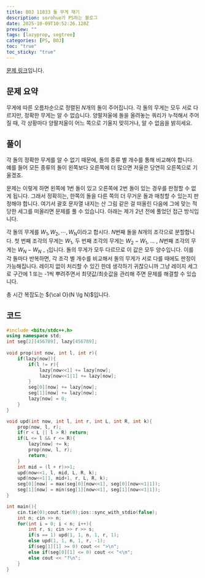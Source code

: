 ```yaml
---
title: BOJ 11833 돌 무게 재기
description: sorohue가 PS하는 블로그
date: 2025-10-09T10:52:26.128Z
preview: ""
tags: [lazyprop, segtree]
categories: [PS, BOJ]
toc: "true"
toc_sticky: "true"
---
```


[문제 링크](https://www.acmicpc.net/problem/11833)입니다.

## 문제 요약

무게에 따른 오름차순으로 정렬된 $N$개의 돌이 주어집니다. 각 돌의 무게는 모두 서로 다르지만, 정확한 무게는 알 수 없습니다. 양팔저울에 돌을 올려놓는 쿼리가 누적해서 주어질 때, 각 상황마다 양팔저울이 어느 쪽으로 기울지 맞히거나, 알 수 없음을 밝히세요.

## 풀이

각 돌의 정확한 무게를 알 수 없기 때문에, 돌의 종류 별 개수를 통해 비교해야 합니다. 예를 들어 모든 종류의 돌이 왼쪽보다 오른쪽에 더 많으면 저울은 당연히 오른쪽으로 기울겠죠.

문제는 이렇게 하면 왼쪽에 1번 돌이 있고 오른쪽에 2번 돌이 있는 경우를 판정할 수 없게 됩니다. 그래서 정확히는, 한쪽의 돌을 다른 쪽의 더 무거운 돌과 매칭할 수 있는지 판정해야 합니다. 여기서 괄호 문자열 내지는 산 그림 같은 걸 떠올린 다음에 그에 맞는 적당한 세그를 떠올리면 문제를 풀 수 있습니다. 아래는 제가 2년 전에 풀었던 접근 방식입니다.

각 돌의 무게를 $W_1 , W_2 , \cdots , W_N$이라고 합시다. $N$번째 돌을 $N$개의 조각으로 분할합니다. 첫 번째 조각의 무게는 $W_1$, 두 번째 조각의 무게는 $W_2 - W_1$, ... , $N$번째 조각의 무게는 $W_N - W_{N-1}$입니다. 돌의 무게가 모두 다르므로 이 값은 모두 양수입니다. 이를 각 돌마다 반복하면, 각 조각 별 개수를 비교해서 돌의 무게가 서로 다를 때에도 판정이 가능해집니다. 레이지 없이 처리할 수 있긴 한데 생각하기 귀찮으니까 그냥 레이지 세그로 구간에 1 또는 -1씩 뿌려주면서 최댓값/최솟값을 관리해 주면 문제를 해결할 수 있습니다.

총 시간 복잡도는 ${\cal O}(N \lg N)$입니다.

## 코드

```cpp
#include <bits/stdc++.h>
using namespace std;
int seg[2][456789], lazy[456789];
 
void prop(int now, int l, int r){
    if(lazy[now]){
        if(l != r){
            lazy[now<<1] += lazy[now];
            lazy[now<<1|1] += lazy[now];
        }
        seg[0][now] += lazy[now];
        seg[1][now] += lazy[now];
        lazy[now] = 0;
    }
}

void upd(int now, int l, int r, int L, int R, int k){
    prop(now, l, r);
    if(r < L || l > R) return;
    if(L <= l && r <= R){
        lazy[now] += k;
        prop(now, l, r);
        return;
    }
    int mid = (l + r)>>1;
    upd(now<<1, l, mid, L, R, k);
    upd(now<<1|1, mid+1, r, L, R, k);
    seg[0][now] = max(seg[0][now<<1], seg[0][now<<1|1]);
    seg[1][now] = min(seg[1][now<<1], seg[1][now<<1|1]);
}

int main(){
    cin.tie(0);cout.tie(0);ios::sync_with_stdio(false);
    int n; cin >> n;
    for(int i = 0; i < n; i++){
        int r, s; cin >> r >> s;
        if(s == 1) upd(1, 1, n, 1, r, 1);
        else upd(1, 1, n, 1, r, -1);
        if(seg[1][1] >= 0) cout << ">\n";
        else if(seg[0][1] <= 0) cout << "<\n";
        else cout << "?\n";
    }
}
```
